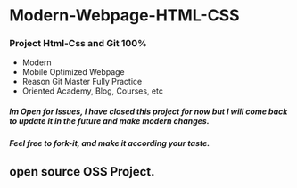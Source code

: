 # Modern-Webpage-HTML-CSS

### Project Html-Css and Git 100%

* Modern
* Mobile Optimized Webpage
* Reason Git Master Fully Practice
* Oriented Academy, Blog, Courses, etc

##### Im Open for Issues, I have closed this project for now but I will come back to update it in the future and make modern changes.

##### Feel free to fork-it, and make it according your taste.


## open source OSS Project.

